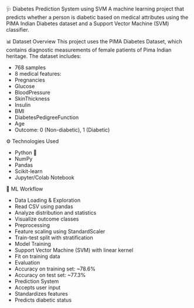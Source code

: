🩺 Diabetes Prediction System using SVM
A machine learning project that predicts whether a person is diabetic based on medical attributes using the PIMA Indian Diabetes dataset and a Support Vector Machine (SVM) classifier.

📊 Dataset Overview
This project uses the PIMA Diabetes Dataset, which contains diagnostic measurements of female patients of Pima Indian heritage. The dataset includes:
- 768 samples
- 8 medical features:
- Pregnancies
- Glucose
- BloodPressure
- SkinThickness
- Insulin
- BMI
- DiabetesPedigreeFunction
- Age
- Outcome: 0 (Non-diabetic), 1 (Diabetic)

⚙️ Technologies Used
- Python 🐍
- NumPy
- Pandas
- Scikit-learn
- Jupyter/Colab Notebook

🧠 ML Workflow
- Data Loading & Exploration
- Read CSV using pandas
- Analyze distribution and statistics
- Visualize outcome classes
- Preprocessing
- Feature scaling using StandardScaler
- Train-test split with stratification
- Model Training
- Support Vector Machine (SVM) with linear kernel
- Fit on training data
- Evaluation
- Accuracy on training set: ~78.6%
- Accuracy on test set: ~77.3%
- Prediction System
- Accepts user input
- Standardizes features
- Predicts diabetic status


